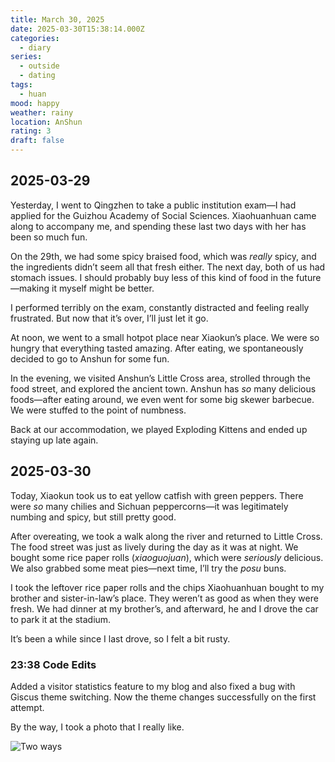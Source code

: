 ```yaml
---
title: March 30, 2025
date: 2025-03-30T15:38:14.000Z
categories:
  - diary
series:
  - outside
  - dating
tags:
  - huan
mood: happy
weather: rainy
location: AnShun
rating: 3
draft: false
---
```


## 2025-03-29

Yesterday, I went to Qingzhen to take a public institution exam—I had applied for the Guizhou Academy of Social Sciences. Xiaohuanhuan came along to accompany me, and spending these last two days with her has been so much fun.  

On the 29th, we had some spicy braised food, which was *really* spicy, and the ingredients didn’t seem all that fresh either. The next day, both of us had stomach issues. I should probably buy less of this kind of food in the future—making it myself might be better.  

I performed terribly on the exam, constantly distracted and feeling really frustrated. But now that it’s over, I’ll just let it go.  

At noon, we went to a small hotpot place near Xiaokun’s place. We were so hungry that everything tasted amazing. After eating, we spontaneously decided to go to Anshun for some fun.  

In the evening, we visited Anshun’s Little Cross area, strolled through the food street, and explored the ancient town. Anshun has *so* many delicious foods—after eating around, we even went for some big skewer barbecue. We were stuffed to the point of numbness.  

Back at our accommodation, we played Exploding Kittens and ended up staying up late again.  

## 2025-03-30  

Today, Xiaokun took us to eat yellow catfish with green peppers. There were *so* many chilies and Sichuan peppercorns—it was legitimately numbing and spicy, but still pretty good.  

After overeating, we took a walk along the river and returned to Little Cross. The food street was just as lively during the day as it was at night. We bought some rice paper rolls (*xiaoguojuan*), which were *seriously* delicious. We also grabbed some meat pies—next time, I’ll try the *posu* buns.  

I took the leftover rice paper rolls and the chips Xiaohuanhuan bought to my brother and sister-in-law’s place. They weren’t as good as when they were fresh. We had dinner at my brother’s, and afterward, he and I drove the car to park it at the stadium.  

It’s been a while since I last drove, so I felt a bit rusty.  

### 23:38 Code Edits

Added a visitor statistics feature to my blog and also fixed a bug with Giscus theme switching. Now the theme changes successfully on the first attempt.

By the way, I took a photo that I really like.

![Two ways](../../../../static/images/diary/two-ways.png)
